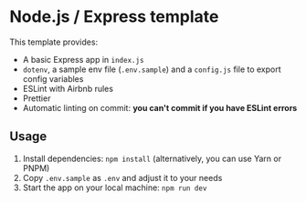 # Node.js / Express template

This template provides:

- A basic Express app in `index.js`
- `dotenv`, a sample env file (`.env.sample`) and a `config.js` file to export config variables
- ESLint with Airbnb rules
- Prettier
- Automatic linting on commit: **you can't commit if you have ESLint errors**

## Usage

1. Install dependencies: `npm install` (alternatively, you can use Yarn or PNPM)
2. Copy `.env.sample` as `.env` and adjust it to your needs
3. Start the app on your local machine: `npm run dev`
